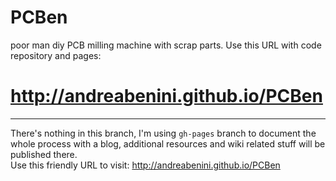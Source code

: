 # PCBen
poor man diy PCB milling machine with scrap parts. Use this URL with code repository and pages:

# http://andreabenini.github.io/PCBen
---
There's nothing in this branch, I'm using `gh-pages` branch to document the whole process with a blog, additional resources and wiki related stuff will be published there.  
Use this friendly URL to visit: http://andreabenini.github.io/PCBen
